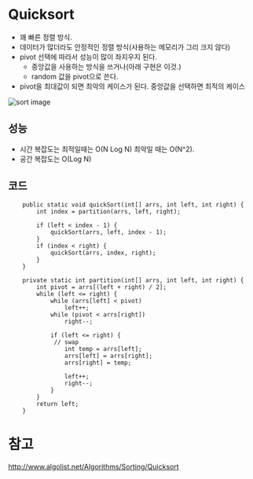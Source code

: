 # Quicksort
* 꽤 빠른 정렬 방식.
* 데이터가 많더라도 안정적인 정렬 방식(사용하는 메모리가 그리 크지 않다)
* pivot 선택에 따라서 성능이 많이 좌지우지 된다.
  + 중앙값을 사용하는 방식을 쓰거나(아래 구현은 이것.)
  + random 값을 pivot으로 쓴다.
* pivot을 최대값이 되면 최악의 케이스가 된다. 중앙값을 선택하면 최적의 케이스

![sort image](http://www.algolist.net/img/sorts/quick-sort.png)

## 성능
* 시간 복잡도는 최적일때는 O(N Log N) 최악일 때는 O(N^2). 
* 공간 복잡도는 O(Log N)

## 코드

```
	public static void quickSort(int[] arrs, int left, int right) {
		int index = partition(arrs, left, right);

		if (left < index - 1) {
			quickSort(arrs, left, index - 1);
		}
		if (index < right) {
			quickSort(arrs, index, right);
		}
	}

	private static int partition(int[] arrs, int left, int right) {
		int pivot = arrs[(left + right) / 2];
		while (left <= right) {
			while (arrs[left] < pivot)
				left++;
			while (pivot < arrs[right])
				right--;

			if (left <= right) {
			 // swap
				int temp = arrs[left];
				arrs[left] = arrs[right];
				arrs[right] = temp;
				
				left++;
				right--;
			}
		}
		return left;
	}

```

# 참고

http://www.algolist.net/Algorithms/Sorting/Quicksort
